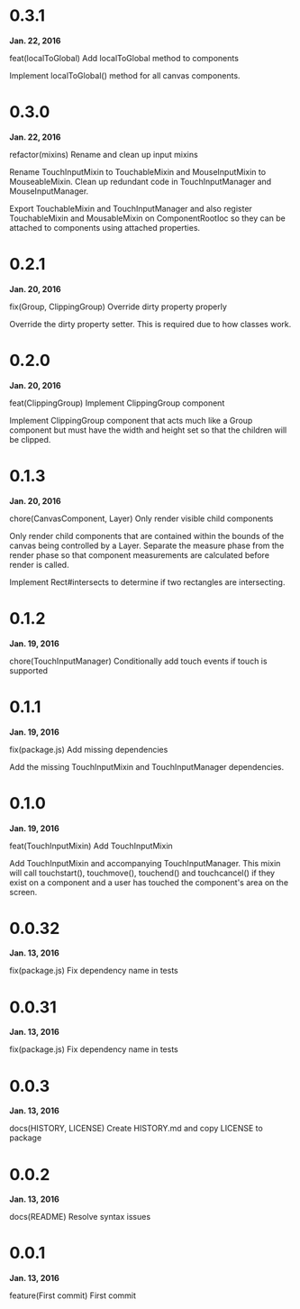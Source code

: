 # 0.3.1

**Jan. 22, 2016**

feat(localToGlobal) Add localToGlobal method to components

Implement localToGlobal() method for all canvas components.


# 0.3.0

**Jan. 22, 2016**

refactor(mixins) Rename and clean up input mixins

Rename TouchInputMixin to TouchableMixin and MouseInputMixin to MouseableMixin.
Clean up redundant code in TouchInputManager and MouseInputManager.

Export TouchableMixin and TouchInputManager and also register TouchableMixin
and MousableMixin on ComponentRootIoc so they can be attached to components
using attached properties.


# 0.2.1

**Jan. 20, 2016**

fix(Group, ClippingGroup) Override dirty property properly

Override the dirty property setter. This is required due to how classes work.


# 0.2.0

**Jan. 20, 2016**

feat(ClippingGroup) Implement ClippingGroup component

Implement ClippingGroup component that acts much like a Group component but
must have the width and height set so that the children will be clipped.


# 0.1.3

**Jan. 20, 2016**

chore(CanvasComponent, Layer) Only render visible child components

Only render child components that are contained within the bounds of the canvas
being controlled by a Layer. Separate the measure phase from the render phase
so that component measurements are calculated before render is called.

Implement Rect#intersects to determine if two rectangles are intersecting.


# 0.1.2

**Jan. 19, 2016**

chore(TouchInputManager) Conditionally add touch events if touch is supported


# 0.1.1

**Jan. 19, 2016**

fix(package.js) Add missing dependencies

Add the missing TouchInputMixin and TouchInputManager dependencies.


# 0.1.0

**Jan. 19, 2016**

feat(TouchInputMixin) Add TouchInputMixin

Add TouchInputMixin and accompanying TouchInputManager. This mixin will
call touchstart(), touchmove(), touchend() and touchcancel() if they exist
on a component and a user has touched the component's area on the screen.


# 0.0.32

**Jan. 13, 2016**

fix(package.js) Fix dependency name in tests


# 0.0.31

**Jan. 13, 2016**

fix(package.js) Fix dependency name in tests


# 0.0.3

**Jan. 13, 2016**

docs(HISTORY, LICENSE) Create HISTORY.md and copy LICENSE to package


# 0.0.2

**Jan. 13, 2016**

docs(README) Resolve syntax issues


# 0.0.1

**Jan. 13, 2016**

feature(First commit) First commit